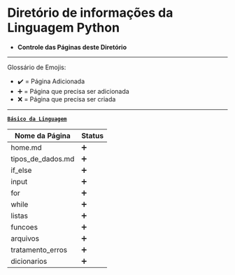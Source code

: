 # Diretório de informações da Linguagem Python

* **Controle das Páginas deste Diretório**

---

Glossário de Emojis:

* :heavy_check_mark: = Página Adicionada
* :heavy_plus_sign: = Página que precisa ser adicionada
* :x: = Página que precisa ser criada

---

[**`Básico da Linguagem`**]()

Nome da Página|Status
|---|---|
home.md|:heavy_plus_sign:
tipos_de_dados.md|:heavy_plus_sign:
if_else|:heavy_plus_sign:
input|:heavy_plus_sign:
for|:heavy_plus_sign:
while|:heavy_plus_sign:
listas|:heavy_plus_sign:
funcoes|:heavy_plus_sign:
arquivos|:heavy_plus_sign:
tratamento_erros|:heavy_plus_sign:
dicionarios|:heavy_plus_sign: